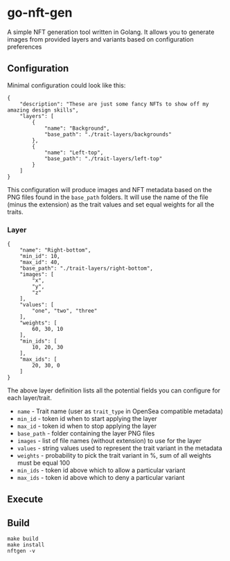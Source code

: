 # go-nft-gen

A simple NFT generation tool written in Golang. It allows you to generate images from provided layers and variants based on configuration preferences

## Configuration

Minimal configuration could look like this:

```
{
    "description": "These are just some fancy NFTs to show off my amazing design skills",
    "layers": [
        {
            "name": "Background",
            "base_path": "./trait-layers/backgrounds"
        },
        {
            "name": "Left-top",
            "base_path": "./trait-layers/left-top"
        }
    ]
}
```

This configuration will produce images and NFT metadata based on the PNG files found in the `base_path` folders. It will use the name of the file (minus the extension) as the trait values and set equal weights for all the traits.

### Layer

```
{
    "name": "Right-bottom",
    "min_id": 10,
    "max_id": 40,
    "base_path": "./trait-layers/right-bottom",
    "images": [
        "x",
        "y",
        "z"
    ],
    "values": [
        "one", "two", "three"
    ],
    "weights": [
        60, 30, 10
    ],
    "min_ids": [
        10, 20, 30
    ],
    "max_ids": [
        20, 30, 0
    ]
}
```

The above layer definition lists all the potential fields you can configure for each layer/trait.

* `name` - Trait name (user as `trait_type` in OpenSea compatible metadata)
* `min_id` - token id when to start applying the layer
* `max_id` - token id when to stop applying the layer
* `base_path` - folder containing the layer PNG files
* `images` - list of file names (without extension) to use for the layer
* `values` - string values used to represent the trait variant in the metadata
* `weights` - probability to pick the trait variant in %, sum of all weights must be equal 100
* `min_ids` - token id above which to allow a particular variant
* `max_ids` - token id above which to deny a particular variant

## Execute

## Build

```
make build
make install
nftgen -v
```